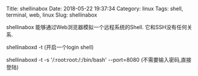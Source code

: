 Title: shellinabox
Date: 2018-05-22 19:37:34
Category: linux
Tags: shell, terminal, web, linux
Slug: shellinabox


shellinabox 能够通过Web浏览器模拟一个远程系统的Shell. 它和SSH没有任何关系.

shellinaboxd -t  (开启一个login shell)

shellinaboxd -t -s '/:root:root:/:/bin/bash' --port=8080  (不需要输入密码,直接登陆)
